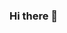 ### Hi there 👋

<!--
**akshayrpatil95/akshayrpatil95** is a ✨ _special_ ✨ repository because its `README.md` (this file) appears on your GitHub profile.

Here are some ideas to get you started:

- 🔭 I’m currently working on ...
- 🌱 I’m currently learning ...
- 👯 I’m looking to collaborate on ...
- 🤔 I’m looking for help with ...
- 💬 Ask me about ... anything
- 📫 How to reach me: ... [akshayrpatil95@gmail.com](akshayrpatil95@gmail.com)
- 😄 Pronouns: ...
- ⚡ Fun fact: ...
-->
